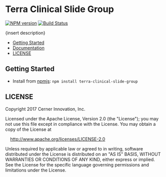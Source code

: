 # Terra Clinical Slide Group


[![NPM version](http://img.shields.io/npm/v/terra-clinical-slide-group.svg)](https://www.npmjs.org/package/terra-clinical-slide-group)
[![Build Status](https://travis-ci.org/cerner/terra-clinical.svg?branch=master)](https://travis-ci.org/cerner/terra-clinical)

{insert description}

- [Getting Started](#getting-started)
- [Documentation](https://github.com/cerner/terra-clinical/tree/master/packages/terra-clinical-slide-group/docs)
- [LICENSE](#license)

## Getting Started

- Install from [npmjs](https://www.npmjs.com): `npm install terra-clinical-slide-group`

## LICENSE

Copyright 2017 Cerner Innovation, Inc.

Licensed under the Apache License, Version 2.0 (the "License"); you may not use this file except in compliance with the License. You may obtain a copy of the License at

&nbsp;&nbsp;&nbsp;&nbsp;http://www.apache.org/licenses/LICENSE-2.0

Unless required by applicable law or agreed to in writing, software distributed under the License is distributed on an "AS IS" BASIS, WITHOUT WARRANTIES OR CONDITIONS OF ANY KIND, either express or implied. See the License for the specific language governing permissions and limitations under the License.
